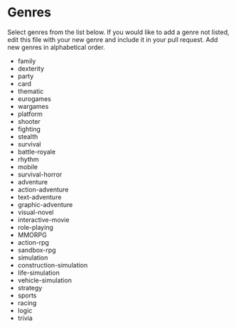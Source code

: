 # Genres

Select genres from the list below. If you would like to add a genre not listed, edit this file with your new genre and include it in your pull request. Add new genres in alphabetical order. 

* family
* dexterity
* party
* card
* thematic
* eurogames
* wargames
* platform
* shooter
* fighting
* stealth
* survival
* battle-royale
* rhythm
* mobile
* survival-horror
* adventure
* action-adventure
* text-adventure
* graphic-adventure
* visual-novel
* interactive-movie
* role-playing
* MMORPG
* action-rpg
* sandbox-rpg
* simulation
* construction-simulation
* life-simulation
* vehicle-simulation
* strategy
* sports
* racing
* logic
* trivia
